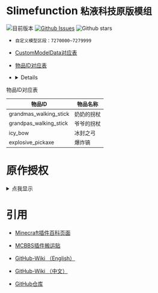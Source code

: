 # Slimefunction   `粘液科技原版模组`

![目前版本](https://img.shields.io/github/v/release/Dubhe-Development-Team/Slimefunction?include_prereleases)
[![Github Issues](https://img.shields.io/github/issues/Dubhe-Development-Team/Slimefunction.svg?style=popout)](https://github.com/Dubhe-Development-Team/Slimefunction/issues)
![Github stars](https://img.shields.io/github/stars/Dubhe-Development-Team/Slimefunction.svg)

* `自定义模型区段：7270000~7279999`

* [CustomModelData对应表](./doc/模型对应表.md)

* [物品ID对应表](./doc/ID对应表.md)
* <details>
<summary>物品ID对应表</summary>

| 物品ID | 物品名称 |
| ------- | ---------- |
| grandmas_walking_stick | 奶奶的拐杖 |
| grandpas_walking_stick | 爷爷的拐杖 |
| icy_bow | 冰封之弓 |
| explosive_pickaxe | 爆炸镐 |
</details>


# 原作授权

<details>
<summary>点我显示</summary>

![授权](./授权.jpg)
</details>

# 引用

* [Minecraft插件百科页面](https://mineplugin.org/SlimeFun4 "Minecraft插件百科页面")

* [MCBBS插件搬运贴](https://www.mcbbs.net/forum.php?mod=viewthread&tid=827594 "MCBBS插件搬运贴")

* [GitHub-Wiki （English）](https://github.com/TheBusyBiscuit/Slimefun4/wiki "GitHub-Wiki（English）")

* [GitHub-Wiki （中文）](https://github.com/StarWishsama/Slimefun4/wiki "GitHub-Wiki（中文）")

* [GitHub仓库](https://github.com/StarWishsama/Slimefun4 "GitHub仓库")
